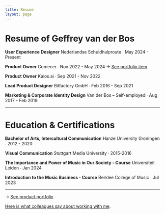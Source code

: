 ```yaml
---
title: Resume
layout: page
---
```


# Resume of Geffrey van der Bos

**User Experience Designer**
Nederlandse Schuldhulproute ∙ May 2024 - Present

**Product Owner**
Comecer ∙ Nov 2022 - May 2024
→ [See portfolio item](/portfolio/smartlab/)

**Product Owner**
Kaios.ai ∙ Sep 2021 - Nov 2022

**Lead Product Designer**
Bitfactory GmbH ∙ Feb 2016 - Sep 2021

**Marketing & Corporate Identity Design**
Van der Bos – Self-employed ∙ Aug 2017 - Feb 2019

***

# Education & Certifications

**Bachelor of Arts, Intercultural Communication**
Hanze University Groningen ∙ 2012 - 2020

**Visual Communication**
Stuttgart Media University ∙ 2015-2016

**The Importance and Power of Music in Our Society - Course**
Universiteit Leiden ∙ Jan 2024

**Introduction to the Music Business - Course**
Berklee College of Music ∙ Jul 2023

***

→ [See product portfolio](/portfolio/)

[Here is what colleagues say about working with me](/testimonials/).
